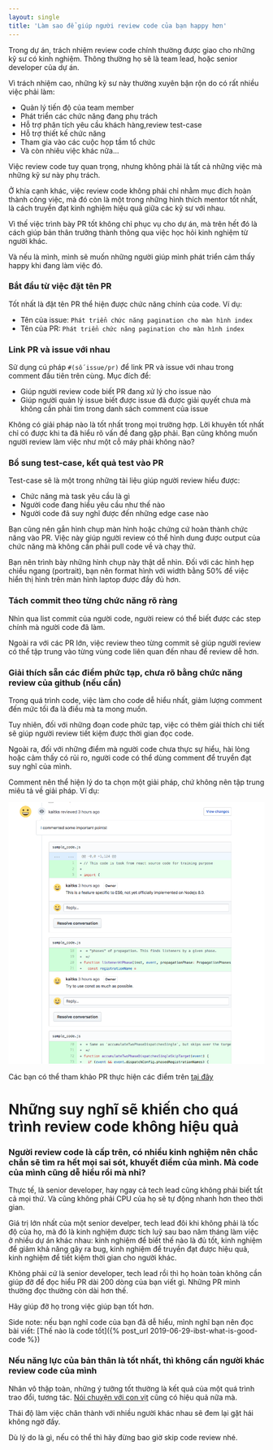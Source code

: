```yaml
---
layout: single
title: 'Làm sao để giúp người review code của bạn happy hơn'
---
```


Trong dự án, trách nhiệm review code chính thường được giao cho những kỹ sư có kinh nghiệm. Thông thường họ sẽ là team lead, hoặc senior developer của dự án.

Vì trách nhiệm cao, những kỹ sư này thường xuyên bận rộn do có rất nhiều việc phải làm:

- Quản lý tiến độ của team member
- Phát triển các chức năng đang phụ trách
- Hỗ trợ phân tích yêu cầu khách hàng,review test-case
- Hỗ trợ thiết kế chức năng
- Tham gia vào các cuộc họp tầm tổ chức
- Và còn nhiêu việc khác nữa...

Việc review code tuy quan trọng, nhưng không phải là tất cả những việc mà những kỹ sư này phụ trách.

Ở khía cạnh khác, việc review code không phải chỉ nhằm mục đích hoàn thành công việc, mà đó còn là một trong những hình thích mentor tốt nhất, là cách truyền đạt kinh nghiệm hiệu quả giữa các kỹ sư với nhau.

Vì thế việc trình bày PR tốt không chỉ phục vụ cho dự án, mà trên hết đó là cách giúp bản thân trưởng thành thông qua việc học hỏi kinh nghiệm từ người khác.

Và nếu là mình, mình sẽ muốn những người giúp mình phát triển cảm thấy happy khi đang làm việc đó.

### Bắt đầu từ việc đặt tên PR

Tốt nhất là đặt tên PR thể hiện được chức năng chính của code. Ví dụ:

- Tên của issue: `Phát triển chức năng pagination cho màn hình index`
- Tên của PR: `Phát triển chức năng pagination cho màn hình index`

### Link PR và issue với nhau

Sử dụng cú pháp `#(số issue/pr)` để link PR và issue với nhau trong comment đầu tiên trên cùng. Mục đích để:

- Giúp người review code biết PR đang xử lý cho issue nào
- Giúp người quản lý issue biết được issue đã được giải quyết chưa mà không cần phải tìm trong danh sách comment của issue

Không có giải pháp nào là tốt nhất trong mọi trường hợp. Lời khuyên tốt nhất chỉ có được khi ta đã hiểu rõ vấn đề đang gặp phải. Bạn cũng không muốn người review làm việc như một cỗ máy phải không nào?

### Bổ sung test-case, kết quả test vào PR

Test-case sẽ là một trong những tài liệu giúp người review hiểu được:

- Chức năng mà task yêu cầu là gì
- Người code đang hiểu yêu cầu như thế nào
- Người code đã suy nghĩ được đến những edge case nào

Bạn cũng nên gắn hình chụp màn hình hoặc chứng cứ hoàn thành chức năng vào PR. Việc này giúp người review có thể hình dung được output của chức năng mà không cần phải pull code về và chạy thử.

Bạn nên trình bày những hình chụp này thật dễ nhìn. Đối với các hình hẹp chiều ngang (portrait), bạn nên format hình với width bằng 50% để việc hiển thị hình trên màn hình laptop được đầy đủ hơn.

### Tách commit theo từng chức năng rõ ràng

Nhìn qua list commit của người code, người reiew có thể biết được các step chính mà người code đã làm.

Ngoài ra với các PR lớn, việc review theo từng commit sẽ giúp người review có thể tập trung vào từng vùng code liên quan đến nhau để review dễ hơn.

### Giải thích sẵn các điểm phức tạp, chưa rõ bằng chức năng review của github (nếu cần)

Trong quá trình code, việc làm cho code dễ hiểu nhất, giảm lượng comment đến mức tối đa là điều mà ta mong muốn.

Tuy nhiên, đối với những đoạn code phức tạp, việc có thêm giải thích chi tiết sẽ giúp người review tiết kiệm được thời gian đọc code.

Ngoài ra, đối với những điểm mà người code chưa thực sự hiểu, hài lòng hoặc cảm thấy có rủi ro, người code có thể dùng comment để truyền đạt suy nghĩ của mình.

Comment nên thể hiện lý do ta chọn một giải pháp, chứ không nên tập trung miêu tả về giải pháp. Ví dụ:

![sample self comment](/assets/ibst/sample-self-comment.png)

Các bạn có thể tham khảo PR thực hiện các điểm trên [tại đây](https://github.com/kaitks/kaitks.github.io/pull/2)

# Những suy nghĩ sẽ khiến cho quá trình review code không hiệu quả

### Người review code là cấp trên, có nhiều kinh nghiệm nên chắc chắn sẽ tìm ra hết mọi sai sót, khuyết điểm của mình. Mà code của mình cũng dễ hiểu rồi mà nhỉ?

Thực tế, là senior developer, hay ngay cả tech lead cũng không phải biết tất cả mọi thứ. Và cũng không phải CPU của họ sẽ tự động nhanh hơn theo thời gian.

Giá trị lớn nhất của một senior develper, tech lead đôi khi không phải là tốc độ của họ, mà đó là kinh nghiệm được tích luỹ sau bao năm tháng làm việc ở nhiều dự án khác nhau: kinh nghiệm để biết thế nào là đủ tốt, kinh nghiệm để giảm khả năng gây ra bug, kinh nghiệm để truyền đạt được hiệu quả, kinh nghiệm để tiết kiệm thời gian cho người khác.

Không phải cứ là senior developer, tech lead rồi thì họ hoàn toàn không cần giúp đỡ để đọc hiểu PR dài 200 dòng của bạn viết gì. Những PR mình thường đọc thường còn dài hơn thế.

Hãy giúp đỡ họ trong việc giúp bạn tốt hơn.

Side note: nếu bạn nghĩ code của bạn đã dễ hiểu, mình nghĩ bạn nên đọc bài viết: [Thế nào là code tốt]({% post_url 2019-06-29-ibst-what-is-good-code %})

### Nếu năng lực của bản thân là tốt nhất, thì không cần người khác review code của mình

Nhân vô thập toàn, những ý tưởng tốt thường là kết quả của một quá trình trao đổi, tương tác. [Nói chuyện với con vịt](https://blog.codinghorror.com/rubber-duck-problem-solving/) cũng có hiệu quả nữa mà. 

Thái độ làm việc chân thành với nhiều người khác nhau sẽ đem lại gặt hái không ngờ đấy.

Dù lý do là gì, nếu có thể thì hãy đừng bao giờ skip code review nhé.